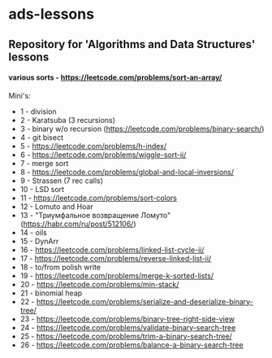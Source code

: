 # ads-lessons
## Repository for 'Algorithms and Data Structures' lessons
#### various sorts - https://leetcode.com/problems/sort-an-array/

Mini's:
- 1 - division
- 2 - Karatsuba (3 recursions)
- 3 - binary w/o recursion (https://leetcode.com/problems/binary-search/)
- 4 - git bisect
- 5 - https://leetcode.com/problems/h-index/
- 6 - https://leetcode.com/problems/wiggle-sort-ii/
- 7 - merge sort
- 8 - https://leetcode.com/problems/global-and-local-inversions/
- 9 - Strassen (7 rec calls)
- 10 - LSD sort
- 11 - https://leetcode.com/problems/sort-colors
- 12 - Lomuto and Hoar
- 13 - "Триумфальное возвращение Ломуто" (https://habr.com/ru/post/512106/)
- 14 - oils
- 15 - DynArr
- 16 - https://leetcode.com/problems/linked-list-cycle-ii/
- 17 - https://leetcode.com/problems/reverse-linked-list-ii/
- 18 - to/from polish write
- 19 - https://leetcode.com/problems/merge-k-sorted-lists/
- 20 - https://leetcode.com/problems/min-stack/
- 21 - binomial heap
- 22 - https://leetcode.com/problems/serialize-and-deserialize-binary-tree/
- 23 - https://leetcode.com/problems/binary-tree-right-side-view
- 24 - https://leetcode.com/problems/validate-binary-search-tree
- 25 - https://leetcode.com/problems/trim-a-binary-search-tree/
- 26 - https://leetcode.com/problems/balance-a-binary-search-tree